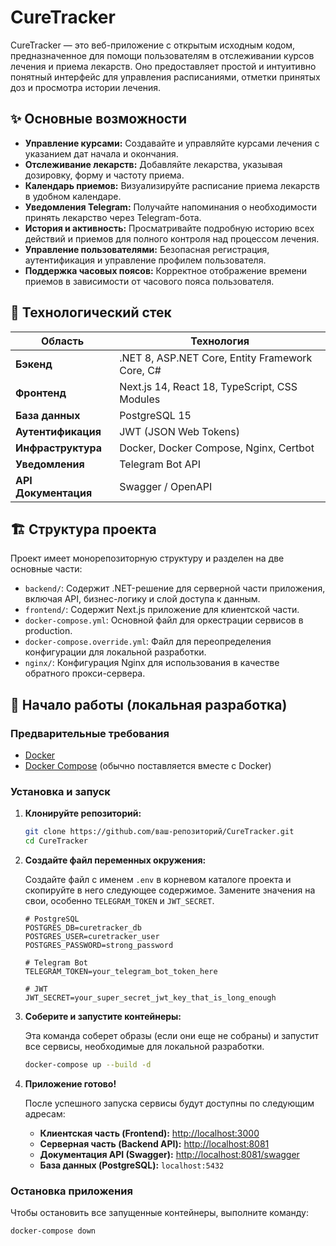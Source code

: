 # CureTracker

CureTracker — это веб-приложение с открытым исходным кодом, предназначенное для помощи пользователям в отслеживании курсов лечения и приема лекарств. Оно предоставляет простой и интуитивно понятный интерфейс для управления расписаниями, отметки принятых доз и просмотра истории лечения.

## ✨ Основные возможности

- **Управление курсами:** Создавайте и управляйте курсами лечения с указанием дат начала и окончания.
- **Отслеживание лекарств:** Добавляйте лекарства, указывая дозировку, форму и частоту приема.
- **Календарь приемов:** Визуализируйте расписание приема лекарств в удобном календаре.
- **Уведомления Telegram:** Получайте напоминания о необходимости принять лекарство через Telegram-бота.
- **История и активность:** Просматривайте подробную историю всех действий и приемов для полного контроля над процессом лечения.
- **Управление пользователями:** Безопасная регистрация, аутентификация и управление профилем пользователя.
- **Поддержка часовых поясов:** Корректное отображение времени приемов в зависимости от часового пояса пользователя.

## 🚀 Технологический стек

| Область | Технология |
| --- | --- |
| **Бэкенд** | .NET 8, ASP.NET Core, Entity Framework Core, C# |
| **Фронтенд** | Next.js 14, React 18, TypeScript, CSS Modules |
| **База данных** | PostgreSQL 15 |
| **Аутентификация** | JWT (JSON Web Tokens) |
| **Инфраструктура** | Docker, Docker Compose, Nginx, Certbot |
| **Уведомления** | Telegram Bot API |
| **API Документация** | Swagger / OpenAPI |

## 🏗️ Структура проекта

Проект имеет монорепозиторную структуру и разделен на две основные части:

-   `backend/`: Содержит .NET-решение для серверной части приложения, включая API, бизнес-логику и слой доступа к данным.
-   `frontend/`: Содержит Next.js приложение для клиентской части.
-   `docker-compose.yml`: Основной файл для оркестрации сервисов в production.
-   `docker-compose.override.yml`: Файл для переопределения конфигурации для локальной разработки.
-   `nginx/`: Конфигурация Nginx для использования в качестве обратного прокси-сервера.

## 🏁 Начало работы (локальная разработка)

### Предварительные требования

-   [Docker](https://www.docker.com/get-started)
-   [Docker Compose](https://docs.docker.com/compose/install/) (обычно поставляется вместе с Docker)

### Установка и запуск

1.  **Клонируйте репозиторий:**
    ```bash
    git clone https://github.com/ваш-репозиторий/CureTracker.git
    cd CureTracker
    ```

2.  **Создайте файл переменных окружения:**

    Создайте файл с именем `.env` в корневом каталоге проекта и скопируйте в него следующее содержимое. Замените значения на свои, особенно `TELEGRAM_TOKEN` и `JWT_SECRET`.

    ```env
    # PostgreSQL
    POSTGRES_DB=curetracker_db
    POSTGRES_USER=curetracker_user
    POSTGRES_PASSWORD=strong_password

    # Telegram Bot
    TELEGRAM_TOKEN=your_telegram_bot_token_here

    # JWT
    JWT_SECRET=your_super_secret_jwt_key_that_is_long_enough
    ```

3.  **Соберите и запустите контейнеры:**

    Эта команда соберет образы (если они еще не собраны) и запустит все сервисы, необходимые для локальной разработки.
    ```bash
    docker-compose up --build -d
    ```

4.  **Приложение готово!**

    После успешного запуска сервисы будут доступны по следующим адресам:
    -   **Клиентская часть (Frontend):** [http://localhost:3000](http://localhost:3000)
    -   **Серверная часть (Backend API):** [http://localhost:8081](http://localhost:8081)
    -   **Документация API (Swagger):** [http://localhost:8081/swagger](http://localhost:8081/swagger)
    -   **База данных (PostgreSQL):** `localhost:5432`

### Остановка приложения

Чтобы остановить все запущенные контейнеры, выполните команду:
```bash
docker-compose down
``` 